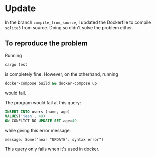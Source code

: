 # Update
In the branch `compile_from_source`, I updated the Dockerfile to compile `sqlite3` from source. Doing so didn't solve the problem either.

## To reproduce the problem
Running
```sh
cargo test
```
is completely fine. However, on the otherhand, running
```sh
docker-compose build && docker-compose up
```
would fail.

The program would fail at this query:
```sql
INSERT INTO users (name, age)
VALUES('jean', 49)
ON CONFLICT DO UPDATE SET age=49
```
while giving this error message:
```text
message: Some("near "UPDATE": syntax error")
```

This query only fails when it's used in docker.
